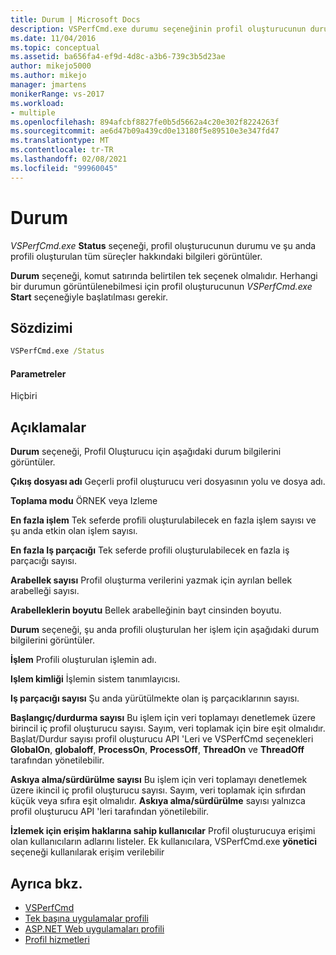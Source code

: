 ```yaml
---
title: Durum | Microsoft Docs
description: VSPerfCmd.exe durumu seçeneğinin profil oluşturucunun durumu ve şu anda profili oluşturulan tüm süreçler hakkındaki bilgileri nasıl görüntülediğini öğrenin.
ms.date: 11/04/2016
ms.topic: conceptual
ms.assetid: ba656fa4-ef9d-4d8c-a3b6-739c3b5d23ae
author: mikejo5000
ms.author: mikejo
manager: jmartens
monikerRange: vs-2017
ms.workload:
- multiple
ms.openlocfilehash: 894afcbf8827fe0b5d5662a4c20e302f8224263f
ms.sourcegitcommit: ae6d47b09a439cd0e13180f5e89510e3e347fd47
ms.translationtype: MT
ms.contentlocale: tr-TR
ms.lasthandoff: 02/08/2021
ms.locfileid: "99960045"
---
```

# <a name="status"></a>Durum
*VSPerfCmd.exe* **Status** seçeneği, profil oluşturucunun durumu ve şu anda profili oluşturulan tüm süreçler hakkındaki bilgileri görüntüler.

 **Durum** seçeneği, komut satırında belirtilen tek seçenek olmalıdır. Herhangi bir durumun görüntülenebilmesi için profil oluşturucunun *VSPerfCmd.exe* **Start** seçeneğiyle başlatılması gerekir.

## <a name="syntax"></a>Sözdizimi

```cmd
VSPerfCmd.exe /Status
```

#### <a name="parameters"></a>Parametreler
 Hiçbiri

## <a name="remarks"></a>Açıklamalar
 **Durum** seçeneği, Profil Oluşturucu için aşağıdaki durum bilgilerini görüntüler.

 **Çıkış dosyası adı** Geçerli profil oluşturucu veri dosyasının yolu ve dosya adı.

 **Toplama modu** ÖRNEK veya Izleme

 **En fazla işlem** Tek seferde profili oluşturulabilecek en fazla işlem sayısı ve şu anda etkin olan işlem sayısı.

 **En fazla Iş parçacığı** Tek seferde profili oluşturulabilecek en fazla iş parçacığı sayısı.

 **Arabellek sayısı** Profil oluşturma verilerini yazmak için ayrılan bellek arabelleği sayısı.

 **Arabelleklerin boyutu** Bellek arabelleğinin bayt cinsinden boyutu.

 **Durum** seçeneği, şu anda profili oluşturulan her işlem için aşağıdaki durum bilgilerini görüntüler.

 **İşlem** Profili oluşturulan işlemin adı.

 **Işlem kimliği** İşlemin sistem tanımlayıcısı.

 **Iş parçacığı sayısı** Şu anda yürütülmekte olan iş parçacıklarının sayısı.

 **Başlangıç/durdurma sayısı** Bu işlem için veri toplamayı denetlemek üzere birincil iç profil oluşturucu sayısı. Sayım, veri toplamak için bire eşit olmalıdır. Başlat/Durdur sayısı profil oluşturucu API 'Leri ve VSPerfCmd seçenekleri **GlobalOn**, **globaloff**, **ProcessOn**, **ProcessOff**, **ThreadOn** ve **ThreadOff** tarafından yönetilebilir.

 **Askıya alma/sürdürülme sayısı** Bu işlem için veri toplamayı denetlemek üzere ikincil iç profil oluşturucu sayısı. Sayım, veri toplamak için sıfırdan küçük veya sıfıra eşit olmalıdır. **Askıya alma/sürdürülme** sayısı yalnızca profil oluşturucu API 'leri tarafından yönetilebilir.

 **İzlemek için erişim haklarına sahip kullanıcılar** Profil oluşturucuya erişimi olan kullanıcıların adlarını listeler. Ek kullanıcılara, VSPerfCmd.exe **yönetici** seçeneği kullanılarak erişim verilebilir

## <a name="see-also"></a>Ayrıca bkz.
- [VSPerfCmd](../profiling/vsperfcmd.md)
- [Tek başına uygulamalar profili](../profiling/command-line-profiling-of-stand-alone-applications.md)
- [ASP.NET Web uygulamaları profili](../profiling/command-line-profiling-of-aspnet-web-applications.md)
- [Profil hizmetleri](../profiling/command-line-profiling-of-services.md)
